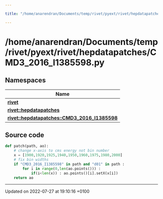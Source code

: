 ```yaml
---

title: "/home/anarendran/Documents/temp/rivet/pyext/rivet/hepdatapatches/CMD3_2016_I1385598.py"

---
```


# /home/anarendran/Documents/temp/rivet/pyext/rivet/hepdatapatches/CMD3_2016_I1385598.py



## Namespaces

| Name           |
| -------------- |
| **[rivet](http://example.org/namespaces/namespacerivet/)**  |
| **[rivet::hepdatapatches](http://example.org/namespaces/namespacerivet_1_1hepdatapatches/)**  |
| **[rivet::hepdatapatches::CMD3_2016_I1385598](http://example.org/namespaces/namespacerivet_1_1hepdatapatches_1_1cmd3__2016__i1385598/)**  |




## Source code

```python
def patch(path, ao):
    # change x-axis to cms energy not bin number
    x = [1900,1920,1925,1940,1950,1960,1975,1980,2000]
    # fix bin widths
    if "CMD3_2016_I1385598" in path and "d01" in path :
        for i in range(0,len(ao.points())) :
            if(i<len(x)) : ao.points()[i].setX(x[i])
    return ao
```


-------------------------------

Updated on 2022-07-27 at 19:10:16 +0100
